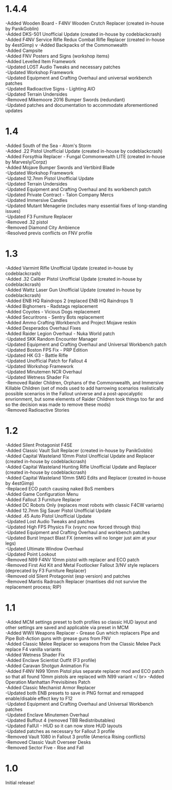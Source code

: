 # 1.4.4

  -Added Wooden Board - F4NV Wooden Crutch Replacer (created in-house by PanikGoblin) <br />
  -Added DKS-501 Unofficial Update (created in-house by codeblackcrash) <br />
  -Added F4NV Service Rifle Redux Combat Rifle Replacer (created in-house by 4estGimp) v
  -Added Backpacks of the Commonwealth <br />
  -Added Campsite <br />
  -Added FNV Posters and Signs (workshop items) <br />
  -Added Levelled Item Framework <br />
  -Updated LOST Audio Tweaks and necessary patches <br />
  -Updated Workshop Framework <br />
  -Updated Equipment and Crafting Overhaul and universal workbench patches <br />
  -Updated Radioactive Signs - Lighting AIO <br />
  -Updated Terrain Undersides <br />
  -Removed Mikemoore 2016 Bumper Swords (redundant) <br />
  -Updated patches and documentation to accommodate aforementioned updates

# 1.4
  
  -Added South of the Sea - Atom's Storm <br />
  -Added .22 Pistol Unofficial Update (created in-house by codeblackcrash) <br />
  -Added Forsythia Replacer - Fungal Commonwealth LITE (created in-house by Marvesly/Corpz) <br />
  -Added Mojave Bumper Swords and Vertibird Blade <br />
  -Updated Workshop Framework <br />
  -Updated 12.7mm Pistol Unofficial Update <br />
  -Updated Terrain Undersides <br />
  -Updated Equipment and Crafting Overhaul and its workbench patch <br />
  -Updated Private Contract - Talon Company Mercs <br />
  -Updated Immersive Candles <br />
  -Updated Mutant Menagerie (includes many essential fixes of long-standing issues) <br />
  -Updated F3 Furniture Replacer <br />
  -Removed .32 pistol <br />
  -Removed Diamond City Ambience <br />
  -Resolved previs conflicts on FNV profile


# 1.3

  -Added Varmint Rifle Unofficial Update (created in-house by codeblackcrash) <br />
  -Added .32 Caliber Pistol Unofficial Update (created in-house by codeblackcrash) <br />
  -Added Wattz Laser Gun Unofficial Update (created in-house by codeblackcrash) <br />
  -Added ENB HQ Raindrops 2 (replaced ENB HQ Raindrops 1) <br />
  -Added Bighorners - Radstags replacement <br />
  -Added Coyotes - Vicious Dogs replacement <br />
  -Added Securitrons - Sentry Bots replacement <br />
  -Added Ammo Crafting Workbench and Project Mojave reskin <br />
  -Added Desperados Overhaul Fixes <br />
  -Added Raider Legion Overhaul - Nuka World patch <br />
  -Updated SKK Random Encounter Manager <br />
  -Updated Equipment and Crafting Overhaul and Universal Workbench patch <br />
  -Updated Boston FPS Fix - PRP Edition <br />
  -Updated HK G3 - Battle Rifle <br />
  -Updated Unofficial Patch for Fallout 4 <br />
  -Updated Workshop Framework <br />
  -Updated Minutemen NCR Overhaul <br />
  -Updated Wetness Shader Fix <br />
  -Removed Raider Children, Orphans of the Commonwealth, and Immersive Killable Children (set of mods used to add harrowing scenarios realistically possible scenarios in the Fallout universe and a post-apocalyptic envrionment, but some elements of Raider Children took things too far and so the decision was made to remove these mods) <br />
  -Removed Radioactive Stories

# 1.2

  -Added Silent Protagonist F4SE <br />
  -Added Classic Vault Suit Replacer (created in-house by PanikGoblin) <br />
  -Added Capital Wasteland 10mm Pistol Unofficial Update and Replacer (created in-house by codeblackcrash) <br />
  -Added Capital Wasteland Hunting Rifle Unofficial Update and Replacer (created in-house by codeblackcrash) <br />
  -Added Capital Wasteland 10mm SMG Edits and Replacer (created in-house by 4estGimp) <br />
  -Replaced ECO patch causing naked BoS members <br />
  -Added Game Configuration Menu <br />
  -Added Fallout 3 Furniture Replacer <br />
  -Added DC Robots Only (replaces most robots with classic F4CW variants) <br />
  -Added 12.7mm Sig Sauer Pistol Unofficial Update <br />
  -Added .45 Auto Pistol Unofficial Update <br />
  -Updated Lost Audio Tweaks and patches <br />
  -Updated High FPS Physics Fix (vsync now forced through this) <br />
  -Updated Equipment and Crafting Overhaul and workbench patches <br />
  -Updated Burst Impact Blast FX (enemies will no longer just aim at your legs) <br />
  -Updated Ultimate Window Overhaul <br />
  -Updated Point Lookout <br />
  -Removed N99 F4NV 10mm pistol with replacer and ECO patch <br />
  -Removed First Aid Kit and Metal Footlocker Fallout 3/NV style replacers (deprecated by F3 Furniture Replacer) <br />
  -Removed old Silent Protagonist (esp version) and patches <br />
  -Removed Mantis Radroach Replacer (mantises did not survive the replacement process; RIP)

# 1.1

  -Added MCM settings preset to both profiles so classic HUD layout and other settings are saved and applicable via preset in MCM <br />
  -Added WWII Weapons Replacer - Grease Gun which replacers Pipe and Pipe Bolt-Action guns with grease guns from FNV <br />
  -Added Classic Melee Replacer so weapons from the Classic Melee Pack replace F4 vanilla variants <br />
  -Added Wetness Shader Fix <br />
  -Added Enclave Scientist Outfit (F3 profile) <br />
  -Added Caravan Shotgun Animation Fix <br />
  -Added F4NV N99 10mm Pistol plus separate replacer mod and ECO patch so that all found 10mm pistols are replaced with N99 variant </ br>
  -Added Operation Manhattan Previsibines Patch <br />
  -Added Classic Mechanist Armor Replacer <br />
  -Updated both ENB presets to save in PNG format and remapped enable/disable effect key to F12 <br />
  -Updated Equipment and Crafting Overhaul and Universal Workbench patches <br />
  -Updated Enclave Minutemen Overhaul <br />
  -Updated Buffout 4 (removed TBB Redistributables) <br />
  -Updated FallUI - HUD so it can now store HUD layouts <br />
  -Updated patches as necessary for Fallout 3 profile <br />
  -Removed Vault 1080 in Fallout 3 profile (America Rising conflicts) <br />
  -Removed Classic Vault Overseer Desks <br />
  -Removed Sector Five - Rise and Fall

# 1.0

Initial release!

